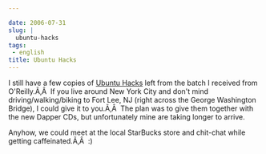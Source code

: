 ```yaml
---

date: 2006-07-31
slug: |
  ubuntu-hacks
tags:
 - english
title: Ubuntu Hacks
---
```


I still have a few copies of [Ubuntu
Hacks](http://www.oreilly.com/catalog/ubuntuhks/) left from the batch I
received from O'Reilly.Ã‚Â  If you live around New York City and don't
mind driving/walking/biking to Fort Lee, NJ (right across the George
Washington Bridge), I could give it to you.Ã‚Â  The plan was to give
them together with the new Dapper CDs, but unfortunately mine are taking
longer to arrive.

Anyhow, we could meet at the local StarBucks store and chit-chat while
getting caffeinated.Ã‚Â  :)
